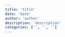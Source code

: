 ```yaml
---
title: 'title'
date: 'date'
author: 'author'
description: 'description'
categories: ['', '', '']
---
```

